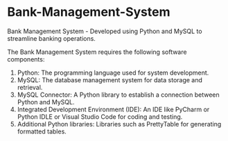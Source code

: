 # Bank-Management-System
Bank Management System - Developed using Python and MySQL to streamline banking
operations.

The Bank Management System requires the following software
components:
1) Python: The programming language used for system development.
2) MySQL: The database management system for data storage and
retrieval.
3) MySQL Connector: A Python library to establish a connection
between Python and MySQL.
4) Integrated Development Environment (IDE): An IDE like PyCharm or
Python IDLE or Visual Studio Code for coding and testing.
5) Additional Python libraries: Libraries such as PrettyTable for
generating formatted tables.
